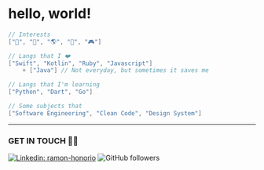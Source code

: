 # hello, world! 

```swift
// Interests
["🎸", "🌿", "🌎", "🔭", "🎮"]

// Langs that I ❤️
["Swift", "Kotlin", "Ruby", "Javascript"]
    + ["Java"] // Not everyday, but sometimes it saves me

// Langs that I'm learning
["Python", "Dart", "Go"]

// Some subjects that 
["Software Engineering", "Clean Code", "Design System"]
```

---
### GET IN TOUCH 🤙🏽
[![Linkedin: ramon-honorio](https://img.shields.io/badge/-Ramon%20Honorio-blue?style=flat&logo=Linkedin&logoColor=white&link=https://www.linkedin.com/in/ramonhonorio/)](https://www.linkedin.com/in/ramonhonorio/)
![GitHub followers](https://img.shields.io/github/followers/ramonilho?style=flatlabel=Follow&style=for-the-badge&logo=Github&logoColor=white)
